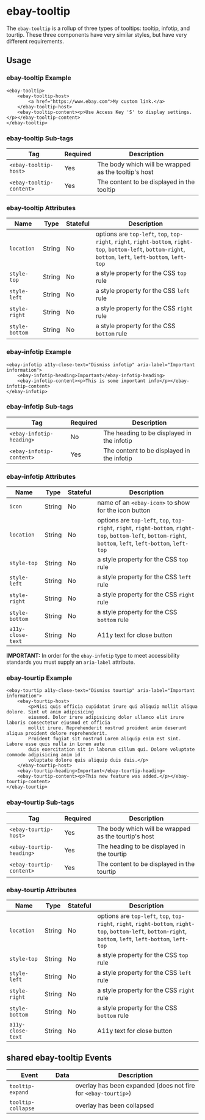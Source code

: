 # ebay-tooltip

The `ebay-tooltip` is a rollup of three types of tooltips: tooltip, infotip, and tourtip. These three components
have very similar styles, but have very different requirements.

## Usage

### ebay-tooltip Example

```marko
<ebay-tooltip>
    <ebay-tooltip-host>
        <a href="https://www.ebay.com">My custom link.</a>
    </ebay-tooltip-host>
    <ebay-tooltip-content><p>Use Access Key 'S' to display settings.</p></ebay-tooltip-content>
</ebay-tooltip>
```

### ebay-tooltip Sub-tags

Tag | Required | Description
--- | --- | ---
`<ebay-tooltip-host>` | Yes | The body which will be wrapped as the tooltip's host
`<ebay-tooltip-content>` | Yes | The content to be displayed in the tooltip

### ebay-tooltip Attributes

Name | Type | Stateful | Description
--- | --- | --- | ---
`location` | String | No | options are `top-left`, `top`, `top-right`, `right`, `right-bottom`, `right-top`, `bottom-left`, `bottom-right`, `bottom`, `left`, `left-bottom`, `left-top`
`style-top` | String | No | a style property for the CSS `top` rule
`style-left` | String | No | a style property for the CSS `left` rule
`style-right` | String | No | a style property for the CSS `right` rule
`style-bottom` | String | No | a style property for the CSS `bottom` rule

### ebay-infotip Example

```marko
<ebay-infotip a11y-close-text="Dismiss infotip" aria-label="Important information">
    <ebay-infotip-heading>Important</ebay-infotip-heading>
    <ebay-infotip-content><p>This is some important info</p></ebay-infotip-content>
</ebay-infotip>
```

### ebay-infotip Sub-tags

Tag | Required | Description
--- | --- | ---
`<ebay-infotip-heading>` | No | The heading to be displayed in the infotip
`<ebay-infotip-content>` | Yes | The content to be displayed in the infotip

### ebay-infotip Attributes

Name | Type | Stateful | Description
--- | --- | --- | ---
`icon` | String | No | name of an `<ebay-icon>` to show for the icon button
`location` | String | No | options are `top-left`, `top`, `top-right`, `right`, `right-bottom`, `right-top`, `bottom-left`, `bottom-right`, `bottom`, `left`, `left-bottom`, `left-top`
`style-top` | String | No | a style property for the CSS `top` rule
`style-left` | String | No | a style property for the CSS `left` rule
`style-right` | String | No | a style property for the CSS `right` rule
`style-bottom` | String | No | a style property for the CSS `bottom` rule
`a11y-close-text` | String | No | A11y text for close button

**IMPORTANT:** In order for the `ebay-infotip` type to meet accessibility standards you must supply an `aria-label` attribute.

### ebay-tourtip Example

```marko
<ebay-tourtip a11y-close-text="Dismiss tourtip" aria-label="Important information">
    <ebay-tourtip-host>
        <p>Nisi quis officia cupidatat irure qui aliquip mollit aliqua dolore. Sint ut anim adipisicing
        eiusmod. Dolor irure adipisicing dolor ullamco elit irure laboris consectetur eiusmod et officia
        mollit irure. Reprehenderit nostrud proident anim deserunt aliqua proident dolore reprehenderit.
        Proident fugiat sit nostrud Lorem aliquip enim est sint. Labore esse quis nulla in Lorem aute
        duis exercitation sit in laborum cillum qui. Dolore voluptate commodo adipisicing anim id
        voluptate dolore quis aliquip duis duis.</p>
    </ebay-tourtip-host>
    <ebay-tourtip-heading>Important</ebay-tourtip-heading>
    <ebay-tourtip-content><p>This new feature was added.</p></ebay-tourtip-content>
</ebay-tourtip>
```

### ebay-tourtip Sub-tags

Tag | Required | Description
--- | --- | ---
`<ebay-tourtip-host>` | Yes | The body which will be wrapped as the tourtip's host
`<ebay-tourtip-heading>` | Yes | The heading to be displayed in the tourtip
`<ebay-tourtip-content>` | Yes | The content to be displayed in the tourtip

### ebay-tourtip Attributes

Name | Type | Stateful | Description
--- | --- | --- | ---
`location` | String | No | options are `top-left`, `top`, `top-right`, `right`, `right-bottom`, `right-top`, `bottom-left`, `bottom-right`, `bottom`, `left`, `left-bottom`, `left-top`
`style-top` | String | No | a style property for the CSS `top` rule
`style-left` | String | No | a style property for the CSS `left` rule
`style-right` | String | No | a style property for the CSS `right` rule
`style-bottom` | String | No | a style property for the CSS `bottom` rule
`a11y-close-text` | String | No | A11y text for close button

## shared ebay-tooltip Events

Event | Data | Description
--- | --- | ---
`tooltip-expand` | | overlay has been expanded (does not fire for `<ebay-tourtip>`)
`tooltip-collapse` | | overlay has been collapsed
